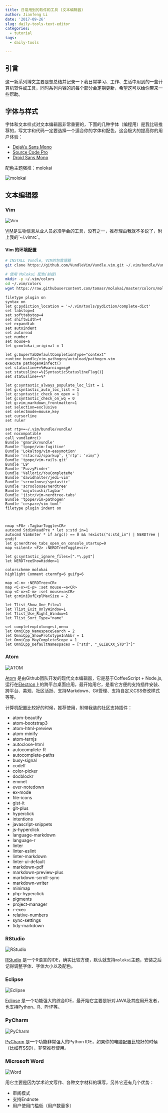 ```yaml
---
title: 日常用到的软件和工具 (文本编辑器)
author: Jianfeng Li
date: '2017-09-26'
slug: daily-tools-text-editor
categories:
  - tutorial
tags:
  - daily-tools

---
```


## 引言

这一新系列博文主要是想总结并记录一下我日常学习、工作、生活中用到的一些计算机软件或工具，同时系列内容的的每个部分会定期更新，希望这可以给你带来一些帮助。

## 字体与样式

字体和文本样式对文本编辑器非常重要的，下面的几种字体（编程用）是我比较推荐的，写文字和代码一定要选择一个适合你的字体和配色，这会极大的提高你的用户体验：

- [DejaVu Sans Mono](https://dejavu-fonts.github.io/)
- [Source Code Pro](https://github.com/adobe-fonts/source-code-pro/releases)
- [Droid Sans Mono](https://zh.fonts2u.com/droid-sans-mono.%E5%AD%97%E4%BD%93)

配色主题强推：molokai

![molokai](https://camo.githubusercontent.com/6b1c96e698a3e80db6aebd87533dcca85329a4d2/687474703a2f2f7777772e77696e746572646f6d2e636f6d2f7765626c6f672f636f6e74656e742f62696e6172792f57696e646f77734c6976655772697465722f4d6f6c6f6b6169666f7256696d5f383630322f6d6f6c6f6b61695f6f726967696e616c5f736d616c6c5f332e706e67)

## 文本编辑器

### Vim

![Vim](https://github.com/Miachol/Writing-material/raw/master/blog/images/2017-09-26-daily-tools-text-editor/fig1.png)

[VIM](https://en.wikipedia.org/wiki/Vim_(text_editor))是生物信息从业人员必须学会的工具，没有之一，推荐理由我就不多说了，附上我的`~/.vimrc`。

#### Vim 的环境配置

```bash
# INSTALL Vundle, VIM的包管理器
git clone https://github.com/VundleVim/Vundle.vim.git ~/.vim/bundle/Vundle.vim

# 使用 Molokai 配色(前提)
mkdir -p ~/.vim/colors
cd ~/.vim/colors
wget https://raw.githubusercontent.com/tomasr/molokai/master/colors/molokai.vim

```

```
filetype plugin on
syntax on
let g:pydiction_location = '~/.vim/tools/pydiction/complete-dict'
set tabstop=4
set softtabstop=4
set shiftwidth=4
set expandtab
set autoindent
set autoread
set number
set mouse=a
let g:molokai_original = 1

let g:SuperTabDefaultCompletionType="context"
runtime bundle/vim-pathogen/autoload/pathogen.vim
execute pathogen#infect()
set statusline+=%#warningmsg#
set statusline+=%{SyntasticStatuslineFlag()}
set statusline+=%*

let g:syntastic_always_populate_loc_list = 1
let g:syntastic_auto_loc_list = 1
let g:syntastic_check_on_open = 1
let g:syntastic_check_on_wq = 0
let g:vim_markdown_frontmatter=1
set selection=exclusive
set selectmode=mouse,key
set cursorline
set ruler

set rtp+=~/.vim/bundle/vundle/
set nocompatible
call vundle#rc()
Bundle 'gmarik/vundle'
Bundle 'tpope/vim-fugitive'
Bundle 'Lokaltog/vim-easymotion'
Bundle 'rstacruz/sparkup', {'rtp': 'vim/'}
Bundle 'tpope/vim-rails.git'
Bundle 'L9'
Bundle 'FuzzyFinder'
Bundle 'Valloric/YouCompleteMe'
Bundle 'davidhalter/jedi-vim'
Bundle 'scrooloose/syntastic'
Bundle 'scrooloose/nerdtree'
Bundle 'majutsushi/tagbar'
Bundle 'jistr/vim-nerdtree-tabs'
Bundle 'tpope/vim-pathogen'
Bundle 'cespare/vim-toml'
filetype plugin indent on



nmap <F8> :TagbarToggle<CR>
autocmd StdinReadPre * let s:std_in=1
autocmd VimEnter * if argc() == 0 && !exists("s:std_in") | NERDTree | endif
let g:nerdtree_tabs_open_on_console_startup=0
map <silent> <F2> :NERDTreeToggle<cr>

let g:syntastic_ignore_files=[".*\.py$"]
let NERDTreeShowHidden=1

colorscheme molokai
highlight Comment ctermfg=6 guifg=6

map <C-n> :NERDTree<CR>
map <C-o><C-p> :set mouse-=a<CR>
map <C-o><C-m> :set mouse=a<CR>
let g:miniBufExplMaxSize = 2

let Tlist_Show_One_File=1
let Tlist_Exit_OnlyWindow=1
let Tlist_Use_Right_Window=1
let Tlist_Sort_Type="name"

set completeopt=longest,menu
let OmniCpp_NamespaceSearch = 2
let OmniCpp_ShowPrototypeInAbbr = 1
let OmniCpp_MayCompleteScope = 1
let OmniCpp_DefaultNamespaces = ["std", "_GLIBCXX_STD"]"]"
```

### Atom

![ATOM](https://github.com/Miachol/Writing-material/raw/master/blog/images/2017-09-26-daily-tools-text-editor/fig2.png)

[Atom](https://www.atom.io) 是由Github团队开发的现代文本编辑器，它是基于CoffeeScript + Node.js, 运行在[Electron](https://electron.atom.io/)上的跨平台桌面应用，最开始用它，是看它方便的支持插件安装、跨平台、美观、社区活跃、支持Markdown、Git管理、支持自定义CSS修改样式等等。

计算机配置比较好的时候，推荐使用，附带我装的社区支持插件：

- atom-beautify
- atom-bootstrap3
- atom-html-preview
- atom-minify
- atom-ternjs
- autoclose-html
- autocomplete-R
- autocomplete-paths
- busy-signal
- codelf
- color-picker
- docblockr
- emmet
- ever-notedown
- ex-mode
- file-icons
- gist-it
- git-plus
- hyperclick
- intentions
- javascript-snippets
- js-hyperclick
- language-markdown
- language-r
- linter
- linter-eslint
- linter-markdown
- linter-ui-default
- markdown-pdf
- markdown-preview-plus
- markdown-scroll-sync
- markdown-writer
- minimap
- php-hyperclick
- pigments
- project-manager
- r-exec
- relative-numbers
- sync-settings
- tidy-markdown

### RStudio

![RStudio](https://github.com/Miachol/Writing-material/raw/master/blog/images/2017-09-26-daily-tools-text-editor/fig3.png)

[RStudio](https://www.rstudio.com/) 是一个R语言的IDE，确实比较方便，默认就支持`molokai`主题，安装之后记得调整字体、字体大小以及配色。

### Eclipse

![Eclipse](https://github.com/Miachol/Writing-material/raw/master/blog/images/2017-09-26-daily-tools-text-editor/fig4.png)

[Eclipse](https://www.eclipse.org/downloads/) 是一个功能强大的综合IDE，最开始它主要是针对JAVA及其应用开发者，也支持Python、R、PHP等。

### PyCharm

![PyCharm](https://github.com/Miachol/Writing-material/raw/master/blog/images/2017-09-26-daily-tools-text-editor/fig5.png)

[PyCharm](http://www.jetbrains.com/pycharm/) 是一个功能非常强大的Python IDE，如果你的电脑配置比较好的时候（比如有SSD），非常推荐使用。

### Microsoft Word

![Word](https://github.com/Miachol/Writing-material/raw/master/blog/images/2017-09-26-daily-tools-text-editor/fig6.png)

用它主要是因为学术论文写作、各种文字材料的填写，另外它还有几个优势：

- 审阅模式
- 支持Endnote
- 用户使用门槛低（用户数量多）
